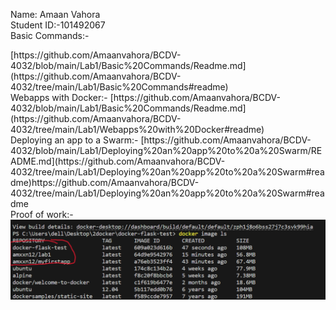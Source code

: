 Name: Amaan Vahora <br>
Student ID:-101492067 <br>
Basic Commands:-
<link>[https://github.com/Amaanvahora/BCDV-4032/blob/main/Lab1/Basic%20Commands/Readme.md](https://github.com/Amaanvahora/BCDV-4032/tree/main/Lab1/Basic%20Commands#readme)</link><br>
Webapps with Docker:-
<link>[https://github.com/Amaanvahora/BCDV-4032/blob/main/Lab1/Basic%20Commands/Readme.md](https://github.com/Amaanvahora/BCDV-4032/tree/main/Lab1/Webapps%20with%20Docker#readme)</link><br>
Deploying an app to a Swarm:-
<link>[https://github.com/Amaanvahora/BCDV-4032/blob/main/Lab1/Deploying%20an%20app%20to%20a%20Swarm/README.md](https://github.com/Amaanvahora/BCDV-4032/tree/main/Lab1/Deploying%20an%20app%20to%20a%20Swarm#readme)https://github.com/Amaanvahora/BCDV-4032/tree/main/Lab1/Deploying%20an%20app%20to%20a%20Swarm#readme</link><br>
Proof of work:-
<code><img src="https://github.com/Amaanvahora/BCDV-4032/blob/main/Lab1output.png"></code>
